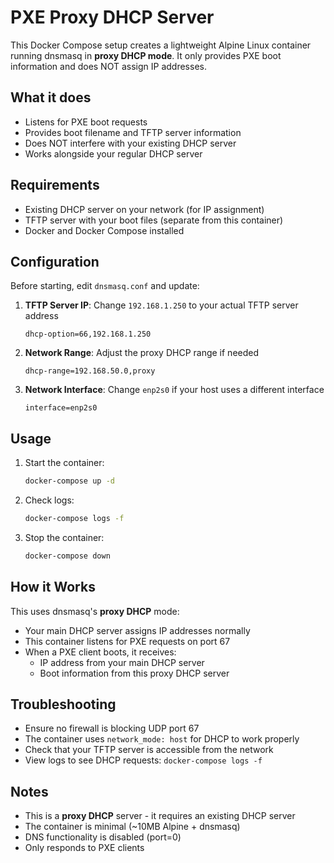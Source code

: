 # PXE Proxy DHCP Server

This Docker Compose setup creates a lightweight Alpine Linux container running dnsmasq in **proxy DHCP mode**. It only provides PXE boot information and does NOT assign IP addresses.

## What it does

- Listens for PXE boot requests
- Provides boot filename and TFTP server information
- Does NOT interfere with your existing DHCP server
- Works alongside your regular DHCP server

## Requirements

- Existing DHCP server on your network (for IP assignment)
- TFTP server with your boot files (separate from this container)
- Docker and Docker Compose installed

## Configuration

Before starting, edit `dnsmasq.conf` and update:

1. **TFTP Server IP**: Change `192.168.1.250` to your actual TFTP server address
   ```
   dhcp-option=66,192.168.1.250
   ```

2. **Network Range**: Adjust the proxy DHCP range if needed
   ```
   dhcp-range=192.168.50.0,proxy
   ```

3. **Network Interface**: Change `enp2s0` if your host uses a different interface
   ```
   interface=enp2s0
   ```

## Usage

1. Start the container:
   ```bash
   docker-compose up -d
   ```

2. Check logs:
   ```bash
   docker-compose logs -f
   ```

3. Stop the container:
   ```bash
   docker-compose down
   ```

## How it Works

This uses dnsmasq's **proxy DHCP** mode:
- Your main DHCP server assigns IP addresses normally
- This container listens for PXE requests on port 67
- When a PXE client boots, it receives:
  - IP address from your main DHCP server
  - Boot information from this proxy DHCP server

## Troubleshooting

- Ensure no firewall is blocking UDP port 67
- The container uses `network_mode: host` for DHCP to work properly
- Check that your TFTP server is accessible from the network
- View logs to see DHCP requests: `docker-compose logs -f`

## Notes

- This is a **proxy DHCP** server - it requires an existing DHCP server
- The container is minimal (~10MB Alpine + dnsmasq)
- DNS functionality is disabled (port=0)
- Only responds to PXE clients